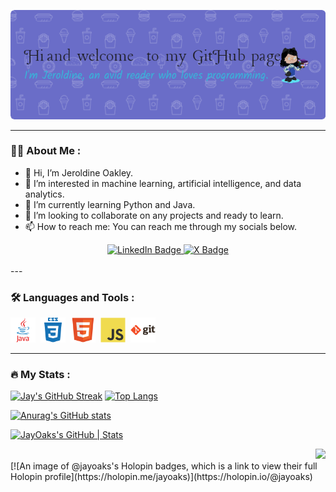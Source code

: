 ![Header](./Jays-header-image.png)

---

### :woman_technologist: About Me :
- 👋 Hi, I’m Jeroldine Oakley.
- 👀 I’m interested in machine learning, artificial intelligence, and data analytics.
- 🌱 I’m currently learning Python and Java.
- 💞️ I’m looking to collaborate on any projects and ready to learn.
- 📫 How to reach me: You can reach me through my socials below.

<div align="center">
<div id="badges">
  <a href="https://www.linkedin.com/in/jeroldine-oakley-172548188/">
    <img src="https://img.shields.io/badge/LinkedIn-blue?style=for-the-badge&logo=linkedin&logoColor=white" alt="LinkedIn Badge"/>
  </a>
  <a href="https://twitter.com/JeroldineOakley">
    <img src="https://img.shields.io/badge/X-black?style=for-the-badge&logo=X&logoColor=white" alt="X Badge"/>
  </a>
</div>

<img src="https://komarev.com/ghpvc/?username=JayOaks&style=flat-square&color=blue" alt=""/>
</div>
---

### :hammer_and_wrench: Languages and Tools :

<div>
  <img src="https://github.com/devicons/devicon/blob/master/icons/java/java-original-wordmark.svg" title="Java" alt="Java" width="40" height="40"/>&nbsp;
  <img src="https://github.com/devicons/devicon/blob/master/icons/css3/css3-plain-wordmark.svg"  title="CSS3" alt="CSS" width="40" height="40"/>&nbsp;
  <img src="https://github.com/devicons/devicon/blob/master/icons/html5/html5-original.svg" title="HTML5" alt="HTML" width="40" height="40"/>&nbsp;
  <img src="https://github.com/devicons/devicon/blob/master/icons/javascript/javascript-original.svg" title="JavaScript" alt="JavaScript" width="40" height="40"/>&nbsp;
  <img src="https://github.com/devicons/devicon/blob/master/icons/git/git-original-wordmark.svg" title="Git" **alt="Git" width="40" height="40"/>
</div>

---

### :fire: My Stats :

[![Jay's GitHub Streak](https://github-readme-streak-stats.herokuapp.com?user=JayOaks&theme=tokyonight&hide_border=true&date_format=M%20j%5B%2C%20Y%5D)](https://git.io/streak-stats)
[![Top Langs](https://github-readme-stats.vercel.app/api?username=JayOaks&layout=compact&theme=tokyonight)](https://github.com/JayOaks/github-readme-stats)

[![Anurag's GitHub stats](https://github-readme-stats.vercel.app/api?username=anuraghazra&show_icons=true)](https://github.com/anuraghazra/github-readme-stats)
<!---
<p>
    <a href="https://vaunt.dev">
        <img src="https://api.vaunt.dev/v1/github/entities/{{JayOaks}}/contributions?format=svg" width="350" title="Includes public contributions"/>
    </a>
</p>
--->

[![JayOaks's GitHub | Stats](https://stats.quine.sh/JayOaks/github?theme=dark)](https://quine.sh?utm_source=widgets&utm_campaign=JayOaks)


<div align="right"> <img src="https://stats.quine.sh/JayOaks/dependencies?theme=dark"> </div>
<!---
[![JayOaks's GitHub | Dependencies](https://stats.quine.sh/JayOaks/dependencies?theme=dark)](https://quine.sh?utm_source=widgets&utm_campaign=JayOaks)
--->
[![An image of @jayoaks's Holopin badges, which is a link to view their full Holopin profile](https://holopin.me/jayoaks)](https://holopin.io/@jayoaks)

<!---
JayOaks/JayOaks is a ✨ special ✨ repository because its `README.md` (this file) appears on your GitHub profile.
I'm trying to see if the Holopin Board is updated.
Added widgets from Quine
Turned the Vaunt widget into a comment
Adding a header image to profile README
You can click the Preview link to take a look at your changes.
--->
